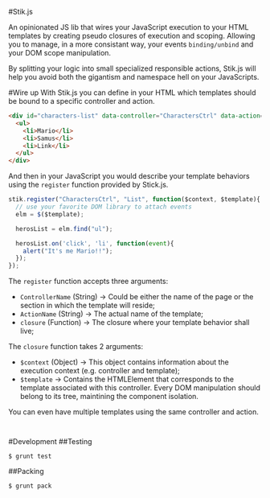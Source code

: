 #Stik.js

An opinionated JS lib that wires your JavaScript execution to your HTML templates by creating pseudo closures of execution and scoping. Allowing you to manage, in a more consistant way, your events `binding/unbind` and your DOM scope manipulation.

By splitting your logic into small specialized responsible actions, Stik.js will help you avoid both the gigantism and namespace hell on your JavaScripts.

#Wire up
With Stik.js you can define in your HTML which templates should be bound to a specific controller and action.
```html
<div id="characters-list" data-controller="CharactersCtrl" data-action="List">
  <ul>
    <li>Mario</li>
    <li>Samus</li>
    <li>Link</li>
  </ul>
</div>
```

And then in your JavaScript you would describe your template behaviors using the `register` function provided by Stick.js.

```javascript
stik.register("CharactersCtrl", "List", function($context, $template){
  // use your favorite DOM library to attach events
  elm = $($template);

  herosList = elm.find("ul");

  herosList.on('click', 'li', function(event){
    alert("It's me Mario!!");
  });
});
```

The `register` function accepts three arguments:

* `ControllerName` (String) -> Could be either the name of the page or the section in which the template will reside;
* `ActionName` (String) -> The actual name of the template;
* `closure` (Function) -> The closure where your template behavior shall live;

The `closure` function takes 2 arguments:

* `$context` (Object) -> This object contains information about the execution context (e.g. controller and template);
* `$template` -> Contains the HTMLElement that corresponds to the template associated with this controller. Every DOM manipulation should belong to its tree, maintining the component isolation.

You can even have multiple templates using the same controller and action.
```html
```

```javascript
```

#Development
##Testing
```shell
$ grunt test
```

##Packing
```shell
$ grunt pack
```
